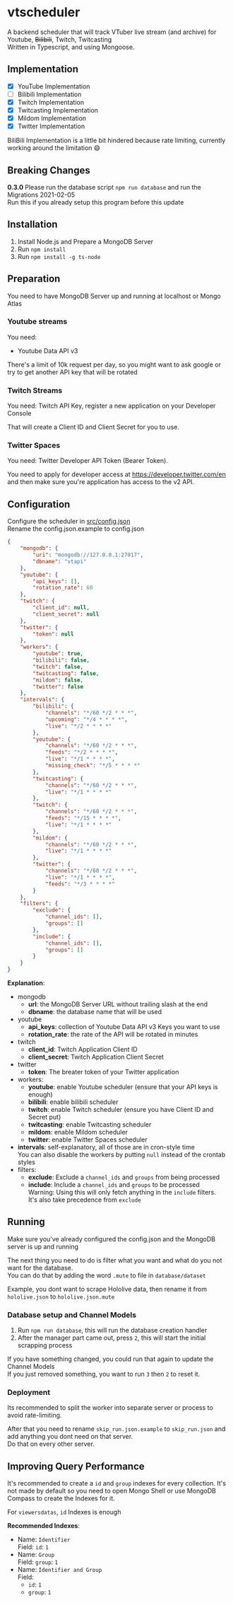 # vtscheduler
A backend scheduler that will track VTuber live stream (and archive) for Youtube, ~~Bilibili~~, Twitch, Twitcasting<br>
Written in Typescript, and using Mongoose.

## Implementation
- [x] YouTube Implementation
- [ ] Bilibili Implementation
- [x] Twitch Implementation
- [x] Twitcasting Implementation
- [x] Mildom Implementation
- [x] Twitter Implementation

BiliBili Implementation is a little bit hindered because rate limiting, currently working around the limitation :smile:

## Breaking Changes
**0.3.0**
Please run the database script `npm run database` and run the Migrations 2021-02-05<br>
Run this if you already setup this program before this update

## Installation
1. Install Node.js and Prepare a MongoDB Server
2. Run `npm install`
3. Run `npm install -g ts-node`

## Preparation

You need to have MongoDB Server up and running at localhost or Mongo Atlas

### Youtube streams
You need:
- Youtube Data API v3

There's a limit of 10k request per day, so you might want to ask google
or try to get another API key that will be rotated

### Twitch Streams
You need: Twitch API Key, register a new application on your Developer Console

That will create a Client ID and Client Secret for you to use.

### Twitter Spaces
You need: Twitter Developer API Token (Bearer Token).

You need to apply for developer access at https://developer.twitter.com/en and then make sure you're application has access to the v2 API.

## Configuration
Configure the scheduler in [src/config.json](src/config.json.example)<br>
Rename the config.json.example to config.json<br>

```json
{
    "mongodb": {
        "uri": "mongodb://127.0.0.1:27017",
        "dbname": "vtapi"
    },
    "youtube": {
        "api_keys": [],
        "rotation_rate": 60
    },
    "twitch": {
        "client_id": null,
        "client_secret": null
    },
    "twitter": {
        "token": null
    },
    "workers": {
        "youtube": true,
        "bilibili": false,
        "twitch": false,
        "twitcasting": false,
        "mildom": false,
        "twitter": false
    },
    "intervals": {
        "bilibili": {
            "channels": "*/60 */2 * * *",
            "upcoming": "*/4 * * * *",
            "live": "*/2 * * * *"
        },
        "youtube": {
            "channels": "*/60 */2 * * *",
            "feeds": "*/2 * * * *",
            "live": "*/1 * * * *",
            "missing_check": "*/5 * * * *"
        },
        "twitcasting": {
            "channels": "*/60 */2 * * *",
            "live": "*/1 * * * *"
        },
        "twitch": {
            "channels": "*/60 */2 * * *",
            "feeds": "*/15 * * * *",
            "live": "*/1 * * * *"
        },
        "mildom": {
            "channels": "*/60 */2 * * *",
            "live": "*/1 * * * *"
        },
        "twitter": {
            "channels": "*/60 */2 * * *",
            "live": "*/1 * * * *",
            "feeds": "*/3 * * * *"
        }
    },
    "filters": {
        "exclude": {
            "channel_ids": [],
            "groups": []
        },
        "include": {
            "channel_ids": [],
            "groups": []
        }
    }
}
```

**Explanation**:
- mongodb
  - **url**: the MongoDB Server URL without trailing slash at the end
  - **dbname**: the database name that will be used
- youtube
  - **api_keys**: collection of Youtube Data API v3 Keys you want to use
  - **rotation_rate**: the rate of the API will be rotated in minutes
- twitch
  - **client_id**: Twitch Application Client ID
  - **client_secret**: Twitch Application Client Secret
- twitter
  - **token**: The breater token of your Twitter application
- workers:
  - **youtube**: enable Youtube scheduler (ensure that your API keys is enough)
  - **bilibili**: enable bilibili scheduler
  - **twitch**: enable Twitch scheduler (ensure you have Client ID and Secret put)
  - **twitcasting**: enable Twitcasting scheduler
  - **mildom**: enable Mildom scheduler
  - **twitter**: enable Twitter Spaces scheduler
- **intervals**: self-explanatory, all of those are in cron-style time<br>
  You can also disable the workers by putting `null` instead of the crontab styles
- filters:
  - **exclude**: Exclude a `channel_ids` and `groups` from being processed
  - **include**: Include a `channel_ids` and `groups` to be processed<br>
    Warning: Using this will only fetch anything in the `include` filters.<br>
    It's also take precedence from `exclude`

## Running
Make sure you've already configured the config.json and the MongoDB server is up and running

The next thing you need to do is filter what you want and what do you not want for the database.<br>
You can do that by adding the word `.mute` to file in `database/dataset`

Example, you dont want to scrape Hololive data, then rename it from `hololive.json` to `hololive.json.mute`<br>

### Database setup and Channel Models
1. Run `npm run database`, this will run the database creation handler
2. After the manager part came out, press `2`, this will start the initial scrapping process

If you have something changed, you could run that again to update the Channel Models<br>
If you just removed something, you want to run `3` then `2` to reset it.

### Deployment
Its recommended to split the worker into separate server or process to avoid rate-limiting.

After that you need to rename `skip_run.json.example` to `skip_run.json` and add anything you dont need on that server.<br>
Do that on every other server.

## Improving Query Performance
It's recommended to create a `id` and `group` indexes for every collection. It's not made by default so you need to open Mongo Shell or use MongoDB Compass to create the Indexes for it.

For `viewersdatas`, `id` Indexes is enough

**Recommended Indexes**:
- Name: `Identifier`<br>
  Field: `id`: `1`
- Name: `Group`<br>
  Field: `group`: `1`
- Name: `Identifier and Group`<br>
  Field:
    - `id`: `1`
    - `group`: `1`
